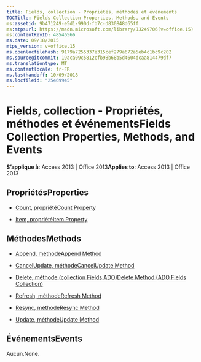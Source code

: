 ```yaml
---
title: Fields, collection - Propriétés, méthodes et événements
TOCTitle: Fields Collection Properties, Methods, and Events
ms:assetid: 9b471249-e5d1-990d-fb7c-d830848d65ff
ms:mtpsurl: https://msdn.microsoft.com/library/JJ249706(v=office.15)
ms:contentKeyID: 48546566
ms.date: 09/18/2015
mtps_version: v=office.15
ms.openlocfilehash: 9179a7255337e315cef279a672a5eb4c1bc9c202
ms.sourcegitcommit: 19aca09c5812cfb98b68b5d4604dcaa814479df7
ms.translationtype: MT
ms.contentlocale: fr-FR
ms.lasthandoff: 10/09/2018
ms.locfileid: "25469945"
---
```

# <a name="fields-collection-properties-methods-and-events"></a><span data-ttu-id="b4a1b-102">Fields, collection - Propriétés, méthodes et événements</span><span class="sxs-lookup"><span data-stu-id="b4a1b-102">Fields Collection Properties, Methods, and Events</span></span>

<span data-ttu-id="b4a1b-103">**S’applique à**: Access 2013 | Office 2013</span><span class="sxs-lookup"><span data-stu-id="b4a1b-103">**Applies to**: Access 2013 | Office 2013</span></span>

## <a name="properties"></a><span data-ttu-id="b4a1b-104">Propriétés</span><span class="sxs-lookup"><span data-stu-id="b4a1b-104">Properties</span></span>

- [<span data-ttu-id="b4a1b-105">Count, propriété</span><span class="sxs-lookup"><span data-stu-id="b4a1b-105">Count Property</span></span>](count-property-ado.md)

- [<span data-ttu-id="b4a1b-106">Item, propriété</span><span class="sxs-lookup"><span data-stu-id="b4a1b-106">Item Property</span></span>](item-property-ado.md)

## <a name="methods"></a><span data-ttu-id="b4a1b-107">Méthodes</span><span class="sxs-lookup"><span data-stu-id="b4a1b-107">Methods</span></span>

- [<span data-ttu-id="b4a1b-108">Append, méthode</span><span class="sxs-lookup"><span data-stu-id="b4a1b-108">Append Method</span></span>](append-method-ado.md)

- [<span data-ttu-id="b4a1b-109">CancelUpdate, méthode</span><span class="sxs-lookup"><span data-stu-id="b4a1b-109">CancelUpdate Method</span></span>](cancelupdate-method-ado.md)

- [<span data-ttu-id="b4a1b-110">Delete, méthode (collection Fields ADO)</span><span class="sxs-lookup"><span data-stu-id="b4a1b-110">Delete Method (ADO Fields Collection)</span></span>](delete-method-ado-fields-collection.md)

- [<span data-ttu-id="b4a1b-111">Refresh, méthode</span><span class="sxs-lookup"><span data-stu-id="b4a1b-111">Refresh Method</span></span>](refresh-method-ado.md)

- [<span data-ttu-id="b4a1b-112">Resync, méthode</span><span class="sxs-lookup"><span data-stu-id="b4a1b-112">Resync Method</span></span>](resync-method-ado.md)

- [<span data-ttu-id="b4a1b-113">Update, méthode</span><span class="sxs-lookup"><span data-stu-id="b4a1b-113">Update Method</span></span>](update-method-ado.md)

## <a name="events"></a><span data-ttu-id="b4a1b-114">Événements</span><span class="sxs-lookup"><span data-stu-id="b4a1b-114">Events</span></span>

<span data-ttu-id="b4a1b-115">Aucun.</span><span class="sxs-lookup"><span data-stu-id="b4a1b-115">None.</span></span>


